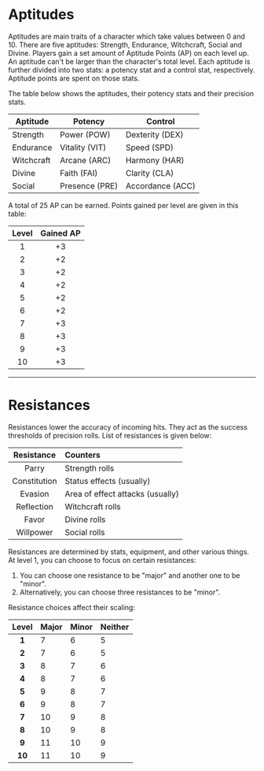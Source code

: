 # Aptitudes
Aptitudes are main traits of a character which take values between 0 and 10. There are five aptitudes: Strength, Endurance, Witchcraft, Social and Divine. Players gain a set amount of Aptitude Points (AP) on each level up. An aptitude can't be larger than the character's total level. Each aptitude is further divided into two stats: a potency stat and a control stat, respectively. Aptitude points are spent on those stats.

The table below shows the aptitudes, their potency stats and their precision stats.

| Aptitude   | Potency        | Control          |
| ---------- | -------------- | ---------------- |
| Strength   | Power (POW)    | Dexterity (DEX)  |
| Endurance  | Vitality (VIT) | Speed (SPD)      |
| Witchcraft | Arcane (ARC)   | Harmony (HAR)    |
| Divine     | Faith (FAI)    | Clarity (CLA)    |
| Social     | Presence (PRE) | Accordance (ACC) |

A total of 25 AP can be earned. Points gained per level are given in this table:

| Level | Gained AP |
| :---: | :-------: |
|   1   |    +3     |
|   2   |    +2     |
|   3   |    +2     |
|   4   |    +2     |
|   5   |    +2     |
|   6   |    +2     |
|   7   |    +3     |
|   8   |    +3     |
|   9   |    +3     |
|  10   |    +3     |

---
# Resistances
Resistances lower the accuracy of incoming hits. They act as the success thresholds of precision rolls. List of resistances is given below:

| Resistance | Counters |
| :--: | :--- |
| Parry | Strength rolls |
| Constitution | Status effects (usually) |
| Evasion | Area of effect attacks (usually) |
| Reflection | Witchcraft rolls |
| Favor | Divine rolls |
| Willpower | Social rolls |

Resistances are determined by stats, equipment, and other various things. At level 1, you can choose to focus on certain resistances:
1. You can choose one resistance to be "major" and another one to be "minor".
2. Alternatively, you can choose three resistances to be "minor".

Resistance choices affect their scaling:

| Level  | Major | Minor | Neither |
| :----: | :---- | ----- | ------- |
| **1**  | 7     | 6     | 5       |
| **2**  | 7     | 6     | 5       |
| **3**  | 8     | 7     | 6       |
| **4**  | 8     | 7     | 6       |
| **5**  | 9     | 8     | 7       |
| **6**  | 9     | 8     | 7       |
| **7**  | 10    | 9     | 8       |
| **8**  | 10    | 9     | 8       |
| **9**  | 11    | 10    | 9       |
| **10** | 11    | 10    | 9       |
